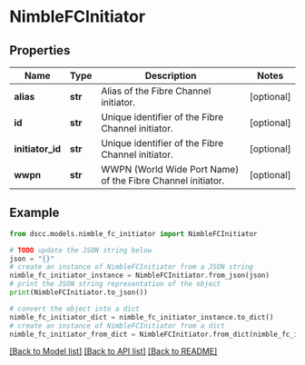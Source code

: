 # NimbleFCInitiator


## Properties

Name | Type | Description | Notes
------------ | ------------- | ------------- | -------------
**alias** | **str** | Alias of the Fibre Channel initiator. | [optional] 
**id** | **str** | Unique identifier of the Fibre Channel initiator. | [optional] 
**initiator_id** | **str** | Unique identifier of the Fibre Channel initiator. | [optional] 
**wwpn** | **str** | WWPN (World Wide Port Name) of the Fibre Channel initiator. | [optional] 

## Example

```python
from dscc.models.nimble_fc_initiator import NimbleFCInitiator

# TODO update the JSON string below
json = "{}"
# create an instance of NimbleFCInitiator from a JSON string
nimble_fc_initiator_instance = NimbleFCInitiator.from_json(json)
# print the JSON string representation of the object
print(NimbleFCInitiator.to_json())

# convert the object into a dict
nimble_fc_initiator_dict = nimble_fc_initiator_instance.to_dict()
# create an instance of NimbleFCInitiator from a dict
nimble_fc_initiator_from_dict = NimbleFCInitiator.from_dict(nimble_fc_initiator_dict)
```
[[Back to Model list]](../README.md#documentation-for-models) [[Back to API list]](../README.md#documentation-for-api-endpoints) [[Back to README]](../README.md)


